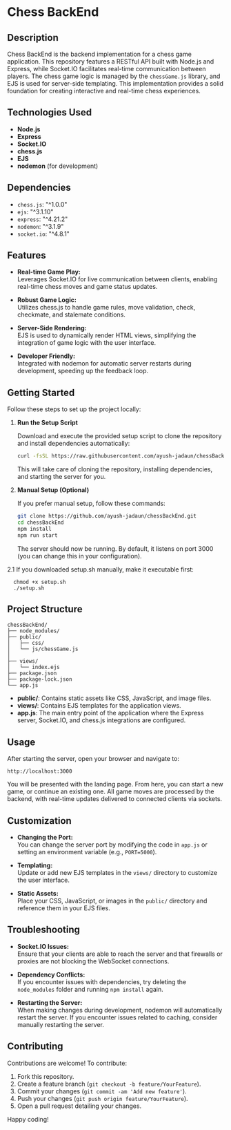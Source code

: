 # Chess BackEnd

## Description

Chess BackEnd is the backend implementation for a chess game application. This repository features a RESTful API built with Node.js and Express, while Socket.IO facilitates real-time communication between players. The chess game logic is managed by the `chessGame.js` library, and EJS is used for server-side templating. This implementation provides a solid foundation for creating interactive and real-time chess experiences.

## Technologies Used

- **Node.js**
- **Express**
- **Socket.IO**
- **chess.js**
- **EJS**
- **nodemon** (for development)

## Dependencies

- `chess.js`: "^1.0.0"
- `ejs`: "^3.1.10"
- `express`: "^4.21.2"
- `nodemon`: "^3.1.9"
- `socket.io`: "^4.8.1"

## Features

- **Real-time Game Play:**  
  Leverages Socket.IO for live communication between clients, enabling real-time chess moves and game status updates.

- **Robust Game Logic:**  
  Utilizes chess.js to handle game rules, move validation, check, checkmate, and stalemate conditions.

- **Server-Side Rendering:**  
  EJS is used to dynamically render HTML views, simplifying the integration of game logic with the user interface.

- **Developer Friendly:**  
  Integrated with nodemon for automatic server restarts during development, speeding up the feedback loop.

## Getting Started

Follow these steps to set up the project locally:

1. **Run the Setup Script**

   Download and execute the provided setup script to clone the repository and install dependencies automatically:

   ```bash
   curl -fsSL https://raw.githubusercontent.com/ayush-jadaun/chessBackEnd/main/setup.sh | bash
   ```

   This will take care of cloning the repository, installing dependencies, and starting the server for you.

2. **Manual Setup (Optional)**

   If you prefer manual setup, follow these commands:

   ```bash
   git clone https://github.com/ayush-jadaun/chessBackEnd.git
   cd chessBackEnd
   npm install
   npm run start
   ```

   The server should now be running. By default, it listens on port 3000 (you can change this in your configuration).

2.1 If you downloaded setup.sh manually, make it executable first:
  ```
    chmod +x setup.sh
    ./setup.sh
  ```

## Project Structure

```
chessBackEnd/
├── node_modules/
├── public/
│   ├── css/
│   └── js/chessGame.js
│   
├── views/
│   └── index.ejs
├── package.json
├── package-lock.json
└── app.js
```

- **public/**: Contains static assets like CSS, JavaScript, and image files.
- **views/**: Contains EJS templates for the application views.
- **app.js**: The main entry point of the application where the Express server, Socket.IO, and chess.js integrations are configured.

## Usage

After starting the server, open your browser and navigate to:

```
http://localhost:3000
```

You will be presented with the landing page. From here, you can start a new game, or continue an existing one. All game moves are processed by the backend, with real-time updates delivered to connected clients via sockets.

## Customization

- **Changing the Port:**  
  You can change the server port by modifying the code in `app.js` or setting an environment variable (e.g., `PORT=5000`).

- **Templating:**  
  Update or add new EJS templates in the `views/` directory to customize the user interface.

- **Static Assets:**  
  Place your CSS, JavaScript, or images in the `public/` directory and reference them in your EJS files.

## Troubleshooting

- **Socket.IO Issues:**  
  Ensure that your clients are able to reach the server and that firewalls or proxies are not blocking the WebSocket connections.

- **Dependency Conflicts:**  
  If you encounter issues with dependencies, try deleting the `node_modules` folder and running `npm install` again.

- **Restarting the Server:**  
  When making changes during development, nodemon will automatically restart the server. If you encounter issues related to caching, consider manually restarting the server.

## Contributing

Contributions are welcome! To contribute:

1. Fork this repository.
2. Create a feature branch (`git checkout -b feature/YourFeature`).
3. Commit your changes (`git commit -am 'Add new feature'`).
4. Push your changes (`git push origin feature/YourFeature`).
5. Open a pull request detailing your changes.

Happy coding!

